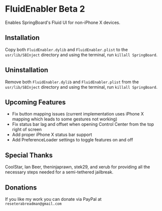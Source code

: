 # FluidEnabler Beta 2
Enables SpringBoard's Fluid UI for non-iPhone X devices.

## Installation
Copy both ```FluidEnabler.dylib``` and ```FluidEnabler.plist``` to the 
```usr/lib/SBInject``` directory and using the terminal, run ```killall SpringBoard```.

## Uninstallation
Remove both ```FluidEnabler.dylib``` and ```FluidEnabler.plist``` from the
```usr/lib/SBInject``` directory and using the terminal, run ```killall SpringBoard```.

## Upcoming Features
- Fix button mapping issues (current implementation uses iPhone X mapping which leads to some gestures not working)
- Fix status bar lag and offset when opening Control Center from the top right of screen
- Add proper iPhone X status bar support
- Add PreferenceLoader settings to toggle features on and off

## Special Thanks
CoolStar, Ian Beer, theninjaprawn, stek29, and xerub for providing
all the necessary steps needed for a semi-tethered jailbreak.

## Donations
If you like my work you can donate via PayPal at ```reseterabreadman@gmail.com```
